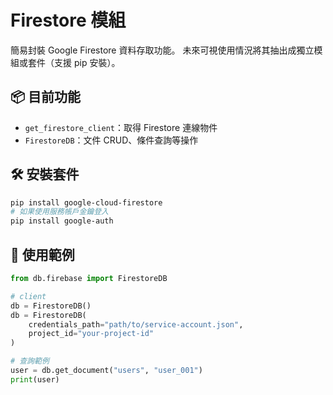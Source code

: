 # Firestore 模組

簡易封裝 Google Firestore 資料存取功能。
未來可視使用情況將其抽出成獨立模組或套件（支援 pip 安裝）。

## 📦 目前功能

- `get_firestore_client`：取得 Firestore 連線物件
- `FirestoreDB`：文件 CRUD、條件查詢等操作

## 🛠 安裝套件

```bash
pip install google-cloud-firestore
# 如果使用服務帳戶金鑰登入
pip install google-auth
```

## 🧪 使用範例

```python
from db.firebase import FirestoreDB

# client
db = FirestoreDB()
db = FirestoreDB(
    credentials_path="path/to/service-account.json",
    project_id="your-project-id"
)

# 查詢範例
user = db.get_document("users", "user_001")
print(user)
```
